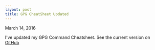 ```yaml
---
layout: post
title: GPG CheatSheet Updated
---
```

March 14, 2016

I've updated my GPG Command Cheatsheet. See the current version on [GitHub](https://github.com/sandbrier/solid-umbrella/blob/master/GPGcheatsheet.md)
